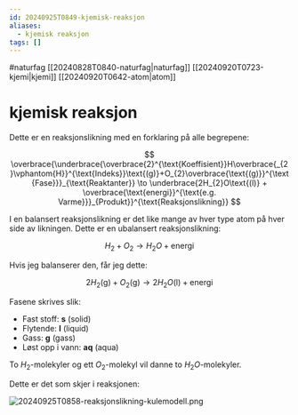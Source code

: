 ```yaml
---
id: 20240925T0849-kjemisk-reaksjon
aliases:
  - kjemisk reaksjon
tags: []
---
```


#naturfag [[20240828T0840-naturfag|naturfag]] [[20240920T0723-kjemi|kjemi]] [[20240920T0642-atom|atom]]

# kjemisk reaksjon

Dette er en reaksjonslikning med en forklaring på alle begrepene:

$$
\overbrace{\underbrace{\overbrace{2}^{\text{Koeffisient}}H\overbrace{_{2}\vphantom{H}}^{\text{Indeks}}\text{(g)}+O_{2}\overbrace{\text{(g)}}^{\text{Fase}}}_{\text{Reaktanter}} \to \underbrace{2H_{2}O\text{(l)} + \overbrace{\text{energi}}^{\text{e.g. Varme}}}_{Produkt}}^{\text{Reaksjonslikning}}
$$

I en balansert reaksjonslikning er det like mange av hver type atom på hver side av likningen. Dette er en ubalansert reaksjonslikning:

$$
H_{2} + O_{2} \to H_{2}O + \text{energi}
$$

Hvis jeg balanserer den, får jeg dette:

$$
2H_{2}\text{(g)} + O_{2}\text{(g)} \to 2H_{2}O\text{(l)} + \text{energi}
$$

Fasene skrives slik:

- Fast stoff: **s** (solid)
- Flytende: **l** (liquid)
- Gass: **g** (gass)
- Løst opp i vann: **aq** (aqua)

To $H_{2}$-molekyler og ett $O_{2}$-molekyl vil danne to $H_{2}O$-molekyler.

Dette er det som skjer i reaksjonen:

![20240925T0858-reaksjonslikning-kulemodell.png](Assets/20240925T0858-reaksjonslikning-kulemodell.png)

